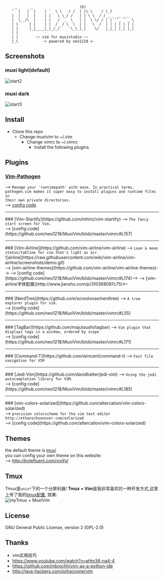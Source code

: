 
        __     __                     (O)
       ’  |   |  |    | `  \ \   / /  | |\ \    / (_)
       |  |   |  |    | |   \ \_/ /   | | \ \  / / _ _ __ ___
       |  \__/\  |    | |   /  _  \   | |  \ \/ / | | ''_ ` _ \
       | |     | |    | |  /  / \  \  | |   \  /  | | | | | | |
       | |     |_|____|_|_/_/`   `\_\_|_|    \/   |_|_| |_| |_|
       | |
       | |        ~~ vim for muxistudio ~~
       |_\           -> powered by neo1218 <-

## Screenshots
### muxi light(default)
![start2](http://7xj431.com1.z0.glb.clouddn.com/muxivimstart2)<br/>
### muxi dark
![start3](http://7xj431.com1.z0.glb.clouddn.com/muxivim3)

## Install

+ Clone this repo
    + Change muxivim to ~/.vim
        + Change vimrc to ~/.vimrc
            + Install the following plugins

## Plugins
### [Vim-Pathogen](https://github.com/tpope/vim-pathogen)
--> <code>Manage your 'runtimepath' with ease. In practical terms, pathogen.vim
makes it super easy to install plugins and runtime files in their own private
directories.</code><br/>
--> [config code](https://github.com/neo1218/MuxiVim/blob/master/vimrc#L149)
<hr/>
### [Vim-Startify](https://github.com/mhinz/vim-startify)
--> <code>The fancy start screen for Vim.</code> <br/>
--> [config code](https://github.com/neo1218/MuxiVim/blob/master/vimrc#L157)
<hr/>
### [Vim-Airline](https://github.com/vim-airline/vim-airline)
--> <code>Lean & mean status/tabline for vim that's light as air.</code><br/>
![airline](https://raw.githubusercontent.com/wiki/vim-airline/vim-airline/screenshots/demo.gif)<br/>
--> [vim-airline-themes](https://github.com/vim-airline/vim-airline-themes)-->
--> [config code](https://github.com/neo1218/MuxiVim/blob/master/vimrc#L174)-->
--> [vim-airline字体配置](http://www.jianshu.com/p/310368097c75)<--
<hr/>
### [NerdTree](https://github.com/scrooloose/nerdtree)
--> <code>A tree explorer plugin for vim.</code><br/>
--> [config code](https://github.com/neo1218/MuxiVim/blob/master/vimrc#L55)
<hr/>
### [TagBar](https://github.com/majutsushi/tagbar)
--> <code>Vim plugin that displays tags in a window, ordered by scope</code><br/>
--> [config code](https://github.com/neo1218/MuxiVim/blob/master/vimrc#L171)
<hr/>
### [Command-T](https://github.com/wincent/command-t)
--> <code>Fast file navigation for VIM</code><br/>
<hr/>
### [Jedi-Vim](https://github.com/davidhalter/jedi-vim)
--> <code>Using the jedi autocompletion library for VIM.</code><br/>
--> [config code](https://github.com/neo1218/MuxiVim/blob/master/vimrc#L185)
<hr/>
### [vim-colors-solarized](https://github.com/altercation/vim-colors-solarized)<br/>
--> <code>precision colorscheme for the vim text editor http://ethanschoonover.com/solarized</code><br/>
--> [config code](https://github.com/altercation/vim-colors-solarized)

## Themes
the default theme is [muxi](https://github.com/neo1218/MuxiVim/blob/master/muxivim/colors/muxi.vim) <br/>
you can config your own theme on this website:<br/>
--> http://bytefluent.com/vivify/

## Tmux
Tmux是```unix*```下的一个分屏利器! **Tmux +
Vim**是我非常喜欢的一种开发方式,这里上传了我的[tmux配置](https://github.com/neo1218/MuxiVim/blob/master/tmux.conf), 效果:<br/>
![myTmux + MuxiVim](http://7xj431.com1.z0.glb.clouddn.com/muxitmux)

## License
GNU General Public License, version 2 (GPL-2.0)

## Thanks

+ vim实用技巧
+ https://www.youtube.com/watch?v=aHm36-na4-4
+ https://github.com/mbrochh/vim-as-a-python-ide
+ http://java-hackers.com/p/tracyone/vim

